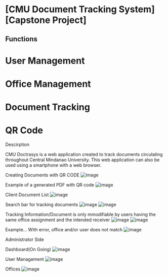 # [CMU Document Tracking System] [Capstone Project]

## Functions

# User Management
# Office Management
# Document Tracking
# QR Code

Descirption 

CMU Doctrasys is a web application created to track documents circulating throughout Central Mindanao University. This web application can also be used using a smartphone with a web browser.

Creating Documents with QR CODE
![image](https://user-images.githubusercontent.com/57261353/187146740-b6607cff-0ab7-45a2-b643-a97122300506.png)

Example of a generated PDF with QR code
![image](https://user-images.githubusercontent.com/57261353/188940670-ff399325-8a9c-47ea-ba42-fc46d9b950f1.png)

Client Document List
![image](https://user-images.githubusercontent.com/57261353/187146973-60941034-bfd0-4f7a-9487-f19e997d1a7e.png)

Search bar for tracking documents
![image](https://user-images.githubusercontent.com/57261353/187147200-c2735284-1aef-4307-a92b-b7b6ab1d15fe.png)
![image](https://user-images.githubusercontent.com/57261353/187147260-10169ece-d125-4985-9850-49f3a8c75756.png)

Tracking Information/Document is only mmodifiable by users having the same office assignment and the intended receiver
![image](https://user-images.githubusercontent.com/57261353/187147807-8bbd3754-9542-4f44-a1ca-fe234135b57c.png)
![image](https://user-images.githubusercontent.com/57261353/187322811-79152ac3-354b-4bbb-bc53-7f8bdd775b72.png)


Example...
With error, office and/or user does not match
![image](https://user-images.githubusercontent.com/57261353/187147897-d2ce9f36-3199-4125-b9fc-7a1099f27305.png)

Administrator Side

Dashboard(On Going)
![image](https://user-images.githubusercontent.com/57261353/187148702-ff7002a4-0bc5-4547-8b94-53775388dd06.png)

User Management
![image](https://user-images.githubusercontent.com/57261353/187148817-d03cccb7-585e-4ea3-a012-9e41629018b6.png)

Offices
![image](https://user-images.githubusercontent.com/57261353/187148903-13d1f7b3-8fbc-4e1a-b706-235d9b7038b1.png)





